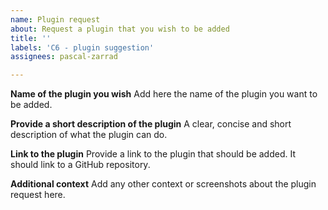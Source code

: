 ```yaml
---
name: Plugin request
about: Request a plugin that you wish to be added
title: ''
labels: 'C6 - plugin suggestion'
assignees: pascal-zarrad

---
```


**Name of the plugin you wish**
Add here the name of the plugin you want to be added.

**Provide a short description of the plugin**
A clear, concise and short description of what the plugin can do.

**Link to the plugin**
Provide a link to the plugin that should be added. It should link to a GitHub repository. 

**Additional context**
Add any other context or screenshots about the plugin request here.

